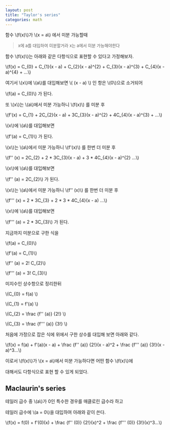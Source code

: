 ```yaml
---
layout: post
title: "Taylor's series"
categories: math
---
```


<!-- begin_excerpt -->

함수 \\(f(x)\\)가 \\(x = a\\) 에서 미분 가능할때

> <font size="2"> 
> x에 a를 대입하여 미분할거라 x는 a에서 미분 가능해야한다
> </font>

함수 \\(f(x)\\)는 아래와 같은 다항식으로 표현할 수 있다고 가정해보자.

\\(f(x) = C_{0} + C_{1}(x - a) + C_{2}(x - a)^{2} + C_{3}(x - a)^{3} + C_{4}(x - a)^{4} + ...\\)

<!-- end_excerpt -->

여기서 \\(x\\)에 \\(a\\)를 대입해보면 \\( (x - a) \\) 인 항은 \\(0\\)으로 소거되어

\\(f(a) = C_{0}\\) 가 된다.

또 \\(x\\)는 \\(a\\)에서 미분 가능하니 \\(f(x)\\) 를 미분 후

\\(f'(x) = C_{1} + 2C_{2}(x - a) + 3C_{3}(x - a)^{2} + 4C_{4}(x - a)^{3} + ...\\)

\\(x\\)에 \\(a\\)를 대입해보면 

\\(f'(a) = C_{1}\\) 가 된다.

\\(x\\)는 \\(a\\)에서 미분 가능하니 \\(f'(x)\\) 를 한번 더 미분 후

\\(f'' (x) = 2C_{2} + 2 * 3C_{3}(x - a) + 3 * 4C_{4}(x - a)^{2} ...\\)

\\(x\\)에 \\(a\\)를 대입해보면 

\\(f'' (a) = 2C_{2}\\) 가 된다.

\\(x\\)는 \\(a\\)에서 미분 가능하니 \\(f'' (x)\\) 를 한번 더 미분 후

\\(f''' (x) = 2 * 3C_{3} + 2 * 3 * 4C_{4}(x - a) ...\\)

\\(x\\)에 \\(a\\)를 대입해보면 

\\(f''' (a) = 2 * 3C_{3}\\) 가 된다.


지금까지 미분으로 구한 식을

\\(f(a) = C_{0}\\) 

\\(f'(a) = C_{1}\\)

\\(f'' (a) = 2! C_{2}\\)

\\(f''' (a) = 3! C_{3}\\)

미지수인 상수항으로 정리한뒤

\\(C_{0} = f(a) \\) 

\\(C_{1} = f'(a) \\)

\\(C_{2} = \frac {f'' (a)} {2!} \\)

\\(C_{3} = \frac {f''' (a)} {3!} \\)

처음에 가정으로 잡은 식에 위에서 구한 상수를 대입해 보면 아래와 같다.

\\(f(x) = f(a) + f'(a)(x - a) + \frac {f'' (a)} {2!}(x - a)^2 + \frac {f''' (a)} {3!}(x - a)^3...\\)

이로서 \\(f(x)\\)가 \\(x = a\\)에서 미분 가능하다면 어떤 함수 \\(f(x)\\)에

대해서도 다항식으로 표현 할 수 있게 되었다.


## Maclaurin's series

<div id="Maclaurin">

</div>

테일러 급수 중 \\(a\\)가 0인 특수한 경우를 매클로린 급수라 하고


테일러 급수에 \\(a = 0\\)을 대입하여 아래와 같이 쓴다.

\\(f(x) = f(0) + f'(0)(x) + \frac {f'' (0)} {2!}(x)^2 + \frac {f''' (0)} {3!}(x)^3...\\)

















